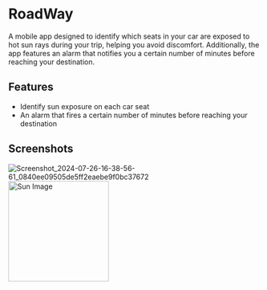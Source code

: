 # RoadWay

A mobile app designed to identify which seats in your car are exposed to hot sun rays during your trip, helping you avoid discomfort.
Additionally, the app features an alarm that notifies you a certain number of minutes before reaching your destination.


## Features

- Identify sun exposure on each car seat
- An alarm that fires a certain number of minutes before reaching your destination 

## Screenshots


![Screenshot_2024-07-26-16-38-56-61_0840ee09505de5ff2eaebe9f0bc37672](https://github.com/user-attachments/assets/4ff020b7-9a6d-4dd6-b236-9a220872bb32)
<img src="https://github.com/user-attachments/assets/4ff020b7-9a6d-4dd6-b236-9a220872bb32" alt="Sun Image"  height="200">
